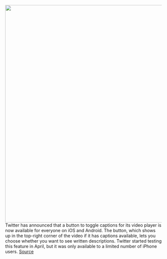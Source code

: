 <img src='https://cdn.vox-cdn.com/thumbor/BhGHZv4mCeeIEIFrbklY6pbIO0g=/0x0:972x918/1200x800/filters:focal(767x171:921x325)/cdn.vox-cdn.com/uploads/chorus_image/image/71010127/IMAGE_2022_06_23_15_36_55.0.jpg' width='700px' /><br/>
Twitter has announced that a button to toggle captions for its video player is now available for everyone on iOS and Android. The button, which shows up in the top-right corner of the video if it has captions available, lets you choose whether you want to see written descriptions. Twitter started testing this feature in April, but it was only available to a limited number of iPhone users.
<a href='https://www.theverge.com/2022/6/23/23180819/twitter-video-closed-captions-ios-android-accessibility-subtitles'> Source <a/>